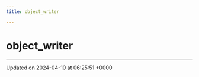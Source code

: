 ```yaml
---
title: object_writer

---
```


# object_writer





-------------------------------

Updated on 2024-04-10 at 06:25:51 +0000